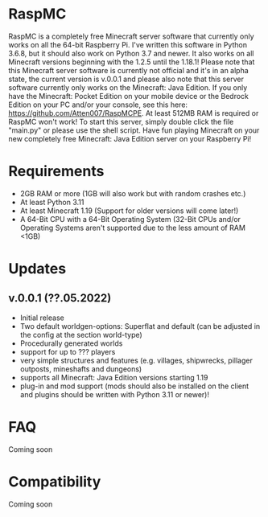 # RaspMC
RaspMC is a completely free Minecraft server software that currently only works on all the 64-bit Raspberry Pi.
I've written this software in Python 3.6.8, but it should also work on Python 3.7 and newer. 
It also works on all Minecraft versions beginning with the 1.2.5 until the 1.18.1! 
Please note that this Minecraft server software is currently not official and it's in an alpha state, the current version is v.0.0.1 and please also note that this server software currently only works on the Minecraft: Java Edition. 
If you only have the Minecraft: Pocket Edition on your mobile device or the Bedrock Edition on your PC and/or your console, see this here: https://github.com/Atten007/RaspMCPE.
At least 512MB RAM is required or RaspMC won't work! To start this server, simply double click the file "main.py" or please use the shell script.
Have fun playing Minecraft on your new completely free Minecraft: Java Edition server on your Raspberry Pi!

# Requirements
- 2GB RAM or more (1GB will also work but with random crashes etc.)
- At least Python 3.11
- At least Minecraft 1.19 (Support for older versions will come later!)
- A 64-Bit CPU with a 64-Bit Operating System (32-Bit CPUs and/or Operating Systems aren't supported due to the less amount of RAM <1GB)

# Updates
## v.0.0.1 (??.05.2022)

- Initial release
- Two default worldgen-options: Superflat and default (can be adjusted in the config at the section world-type)
- Procedurally generated worlds
- support for up to ??? players
- very simple structures and features (e.g. villages, shipwrecks, pillager outposts, mineshafts and dungeons)
- supports all Minecraft: Java Edition versions starting 1.19
- plug-in and mod support (mods should also be installed on the client and plugins should be written with Python 3.11 or newer)!

# FAQ

Coming soon

# Compatibility

Coming soon
